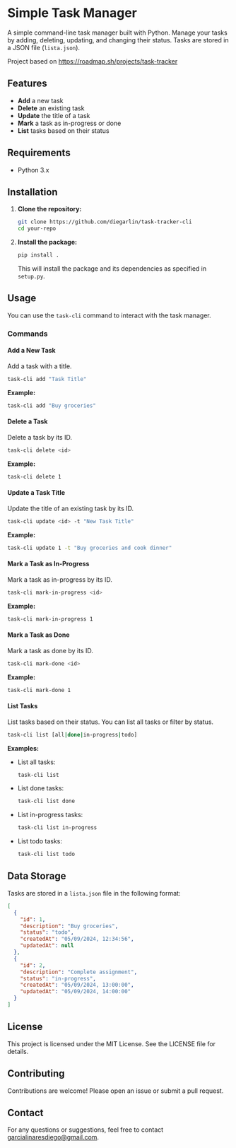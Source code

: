# Simple Task Manager

A simple command-line task manager built with Python. Manage your tasks by adding, deleting, updating, and changing their status. Tasks are stored in a JSON file (`lista.json`).

Project based on https://roadmap.sh/projects/task-tracker

## Features

- **Add** a new task
- **Delete** an existing task
- **Update** the title of a task
- **Mark** a task as in-progress or done
- **List** tasks based on their status

## Requirements

- Python 3.x

## Installation

1. **Clone the repository:**

    ```bash
    git clone https://github.com/diegarlin/task-tracker-cli
    cd your-repo
    ```

2. **Install the package:**

    ```bash
    pip install .
    ```

    This will install the package and its dependencies as specified in `setup.py`.

## Usage

You can use the `task-cli` command to interact with the task manager.

### Commands

#### Add a New Task

Add a task with a title.

```bash
task-cli add "Task Title"
```

**Example:**

```bash
task-cli add "Buy groceries"
```

#### Delete a Task

Delete a task by its ID.

```bash
task-cli delete <id>
```

**Example:**

```bash
task-cli delete 1
```

#### Update a Task Title

Update the title of an existing task by its ID.

```bash
task-cli update <id> -t "New Task Title"
```

**Example:**

```bash
task-cli update 1 -t "Buy groceries and cook dinner"
```

#### Mark a Task as In-Progress

Mark a task as in-progress by its ID.

```bash
task-cli mark-in-progress <id>
```

**Example:**

```bash
task-cli mark-in-progress 1
```

#### Mark a Task as Done

Mark a task as done by its ID.

```bash
task-cli mark-done <id>
```

**Example:**

```bash
task-cli mark-done 1
```

#### List Tasks

List tasks based on their status. You can list all tasks or filter by status.

```bash
task-cli list [all|done|in-progress|todo]
```

**Examples:**

- List all tasks:

    ```bash
    task-cli list
    ```

- List done tasks:

    ```bash
    task-cli list done
    ```

- List in-progress tasks:

    ```bash
    task-cli list in-progress
    ```

- List todo tasks:

    ```bash
    task-cli list todo
    ```

## Data Storage

Tasks are stored in a `lista.json` file in the following format:

```json
[
  {
    "id": 1,
    "description": "Buy groceries",
    "status": "todo",
    "createdAt": "05/09/2024, 12:34:56",
    "updatedAt": null
  },
  {
    "id": 2,
    "description": "Complete assignment",
    "status": "in-progress",
    "createdAt": "05/09/2024, 13:00:00",
    "updatedAt": "05/09/2024, 14:00:00"
  }
]
```

## License

This project is licensed under the MIT License. See the LICENSE file for details.

## Contributing

Contributions are welcome! Please open an issue or submit a pull request.

## Contact

For any questions or suggestions, feel free to contact [garcialinaresdiego@gmail.com](mailto:garcialinaresdiego@gmail.com).
